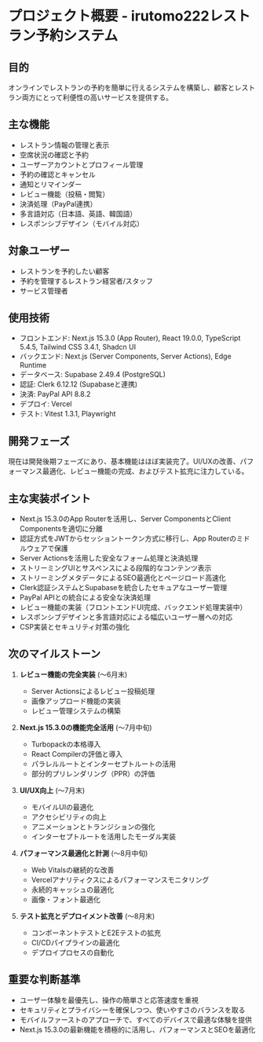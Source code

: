 # プロジェクト概要 - irutomo222レストラン予約システム

## 目的
オンラインでレストランの予約を簡単に行えるシステムを構築し、顧客とレストラン両方にとって利便性の高いサービスを提供する。

## 主な機能
- レストラン情報の管理と表示
- 空席状況の確認と予約
- ユーザーアカウントとプロフィール管理
- 予約の確認とキャンセル
- 通知とリマインダー
- レビュー機能（投稿・閲覧）
- 決済処理（PayPal連携）
- 多言語対応（日本語、英語、韓国語）
- レスポンシブデザイン（モバイル対応）

## 対象ユーザー
- レストランを予約したい顧客
- 予約を管理するレストラン経営者/スタッフ
- サービス管理者

## 使用技術
- フロントエンド: Next.js 15.3.0 (App Router), React 19.0.0, TypeScript 5.4.5, Tailwind CSS 3.4.1, Shadcn UI
- バックエンド: Next.js (Server Components, Server Actions), Edge Runtime
- データベース: Supabase 2.49.4 (PostgreSQL)
- 認証: Clerk 6.12.12 (Supabaseと連携)
- 決済: PayPal API 8.8.2
- デプロイ: Vercel
- テスト: Vitest 1.3.1, Playwright

## 開発フェーズ
現在は開発後期フェーズにあり、基本機能はほぼ実装完了。UI/UXの改善、パフォーマンス最適化、レビュー機能の完成、およびテスト拡充に注力している。

## 主な実装ポイント
- Next.js 15.3.0のApp Routerを活用し、Server ComponentsとClient Componentsを適切に分離
- 認証方式をJWTからセッショントークン方式に移行し、App Routerのミドルウェアで保護
- Server Actionsを活用した安全なフォーム処理と決済処理
- ストリーミングUIとサスペンスによる段階的なコンテンツ表示
- ストリーミングメタデータによるSEO最適化とページロード高速化
- Clerk認証システムとSupabaseを統合したセキュアなユーザー管理
- PayPal APIとの統合による安全な決済処理
- レビュー機能の実装（フロントエンドUI完成、バックエンド処理実装中）
- レスポンシブデザインと多言語対応による幅広いユーザー層への対応
- CSP実装とセキュリティ対策の強化

## 次のマイルストーン
1. **レビュー機能の完全実装** (〜6月末)
   - Server Actionsによるレビュー投稿処理
   - 画像アップロード機能の実装
   - レビュー管理システムの構築

2. **Next.js 15.3.0の機能完全活用** (〜7月中旬)
   - Turbopackの本格導入
   - React Compilerの評価と導入
   - パラレルルートとインターセプトルートの活用
   - 部分的プリレンダリング（PPR）の評価

3. **UI/UX向上** (〜7月末)
   - モバイルUIの最適化
   - アクセシビリティの向上
   - アニメーションとトランジションの強化
   - インターセプトルートを活用したモーダル実装

4. **パフォーマンス最適化と計測** (〜8月中旬)
   - Web Vitalsの継続的な改善
   - Vercelアナリティクスによるパフォーマンスモニタリング
   - 永続的キャッシュの最適化
   - 画像・フォント最適化

5. **テスト拡充とデプロイメント改善** (〜8月末)
   - コンポーネントテストとE2Eテストの拡充
   - CI/CDパイプラインの最適化
   - デプロイプロセスの自動化

## 重要な判断基準
- ユーザー体験を最優先し、操作の簡単さと応答速度を重視
- セキュリティとプライバシーを確保しつつ、使いやすさのバランスを取る
- モバイルファーストのアプローチで、すべてのデバイスで最適な体験を提供
- Next.js 15.3.0の最新機能を積極的に活用し、パフォーマンスとSEOを最適化 